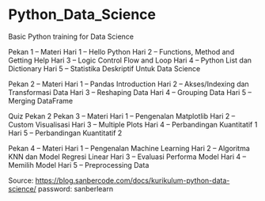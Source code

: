 # Python_Data_Science
Basic Python training for Data Science

Pekan 1 – Materi
Hari 1 – Hello Python
Hari 2 – Functions, Method and Getting Help
Hari 3 – Logic Control Flow and Loop
Hari 4 – Python List dan Dictionary
Hari 5 – Statistika Deskriptif Untuk Data Science

Pekan 2 – Materi
Hari 1 – Pandas Introduction
Hari 2 – Akses/Indexing dan Transformasi Data
Hari 3 – Reshaping Data
Hari 4 – Grouping Data
Hari 5 – Merging DataFrame

Quiz Pekan 2
Pekan 3 – Materi
Hari 1 – Pengenalan Matplotlib
Hari 2 – Custom Visualisasi
Hari 3 – Multiple Plots
Hari 4 – Perbandingan Kuantitatif 1
Hari 5 – Perbandingan Kuantitatif 2

Pekan 4 – Materi
Hari 1 – Pengenalan Machine Learning
Hari 2 – Algoritma KNN dan Model Regresi Linear
Hari 3 – Evaluasi Performa Model
Hari 4 – Memilih Model
Hari 5 – Preprocessing Data

Source: https://blog.sanbercode.com/docs/kurikulum-python-data-science/
password: sanberlearn

